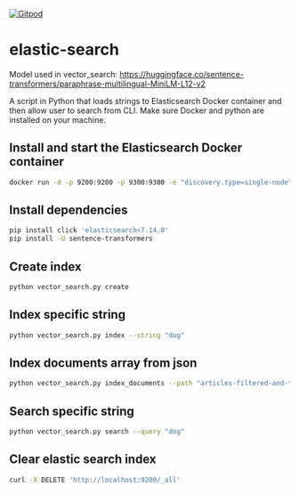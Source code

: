 [![Gitpod](https://img.shields.io/badge/Gitpod-ready--to--code-blue?logo=gitpod)](https://gitpod.io/#https://github.com/konard/elastic-search)

# elastic-search

Model used in vector_search: https://huggingface.co/sentence-transformers/paraphrase-multilingual-MiniLM-L12-v2

A script in Python that loads strings to Elasticsearch Docker container and then allow user to search from CLI. Make sure Docker and python are installed on your machine.

## Install and start the Elasticsearch Docker container

```bash
docker run -d -p 9200:9200 -p 9300:9300 -e "discovery.type=single-node" docker.elastic.co/elasticsearch/elasticsearch:7.13.1
```

## Install dependencies

```bash
pip install click 'elasticsearch<7.14.0'
pip install -U sentence-transformers
```

## Create index

```bash
python vector_search.py create
```

## Index specific string

```bash
python vector_search.py index --string "dog"
```

## Index documents array from json

```bash
python vector_search.py index_documents --path "articles-filtered-and-truncated.json"
```

## Search specific string

```bash
python vector_search.py search --query "dog"
```

## Clear elastic search index

```bash
curl -X DELETE 'http://localhost:9200/_all'
```
